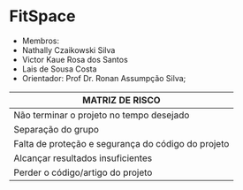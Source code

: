 # FitSpace
- Membros:
- Nathally Czaikowski Silva
- Victor Kaue Rosa dos Santos
- Lais de Sousa Costa
- Orientador: Prof Dr. Ronan Assumpção Silva;
  
| MATRIZ DE RISCO  |
| ------------- |
| Não terminar o projeto no tempo desejado |
| Separação do grupo |
| Falta de proteção e segurança do código do projeto |
|Alcançar resultados insuficientes |
|Perder o código/artigo do projeto |

